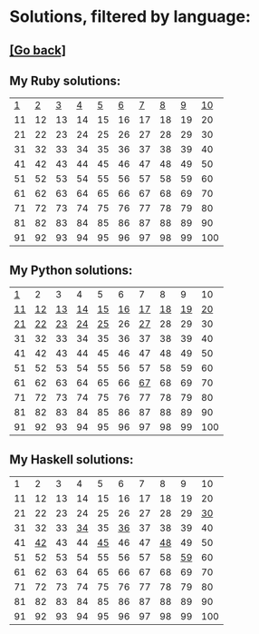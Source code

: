 # Solutions, filtered by language:

## [[Go back]](README.md)

## My Ruby solutions:
|                              |                              |                              |                              |                              |                              |                              |                              |                              |                                |
| ---------------------------- | ---------------------------- | ---------------------------- | ---------------------------- | ---------------------------- | ---------------------------- | ---------------------------- | ---------------------------- | ---------------------------- | ------------------------------ |
| [1](solutions/001/solve1.rb) | [2](solutions/002/solve2.rb) | [3](solutions/003/solve3.rb) | [4](solutions/004/solve4.rb) | [5](solutions/005/solve5.rb) | [6](solutions/006/solve6.rb) | [7](solutions/007/solve7.rb) | [8](solutions/008/solve8.rb) | [9](solutions/009/solve9.rb) | [10](solutions/010/solve10.rb) |
| 11                           | 12                           | 13                           | 14                           | 15                           | 16                           | 17                           | 18                           | 19                           | 20                             |
| 21                           | 22                           | 23                           | 24                           | 25                           | 26                           | 27                           | 28                           | 29                           | 30                             |
| 31                           | 32                           | 33                           | 34                           | 35                           | 36                           | 37                           | 38                           | 39                           | 40                             |
| 41                           | 42                           | 43                           | 44                           | 45                           | 46                           | 47                           | 48                           | 49                           | 50                             |
| 51                           | 52                           | 53                           | 54                           | 55                           | 56                           | 57                           | 58                           | 59                           | 60                             |
| 61                           | 62                           | 63                           | 64                           | 65                           | 66                           | 67                           | 68                           | 69                           | 70                             |
| 71                           | 72                           | 73                           | 74                           | 75                           | 76                           | 77                           | 78                           | 79                           | 80                             |
| 81                           | 82                           | 83                           | 84                           | 85                           | 86                           | 87                           | 88                           | 89                           | 90                             |
| 91                           | 92                           | 93                           | 94                           | 95                           | 96                           | 97                           | 98                           | 99                           | 100                            |


## My Python solutions:
|                                |                                |                                |                                |                                |                                |                                |                                |                                |                                |
| ------------------------------ | ------------------------------ | ------------------------------ | ------------------------------ | ------------------------------ | ------------------------------ | ------------------------------ | ------------------------------ | ------------------------------ | ------------------------------ |
| [1](solutions/001/solve1.py)   | 2                              | 3                              | 4                              | 5                              | 6                              | 7                              | 8                              | 9                              | 10                             |
| [11](solutions/011/solve11.py) | [12](solutions/012/solve12.py) | [13](solutions/013/solve13.py) | [14](solutions/014/solve14.py) | [15](solutions/015/solve15.py) | [16](solutions/016/solve16.py) | [17](solutions/017/solve17.py) | [18](solutions/018/solve18.py) | [19](solutions/019/solve19.py) | [20](solutions/020/solve20.py) |
| [21](solutions/021/solve21.py) | [22](solutions/022/solve22.py) | [23](solutions/023/solve23.py) | [24](solutions/024/solve24.py) | [25](solutions/025/solve25.py) | 26                             | [27](solutions/027/solve27.py) | 28                             | 29                             | 30                             |
| 31                             | 32                             | 33                             | 34                             | 35                             | 36                             | 37                             | 38                             | 39                             | 40                             |
| 41                             | 42                             | 43                             | 44                             | 45                             | 46                             | 47                             | 48                             | 49                             | 50                             |
| 51                             | 52                             | 53                             | 54                             | 55                             | 56                             | 57                             | 58                             | 59                             | 60                             |
| 61                             | 62                             | 63                             | 64                             | 65                             | 66                             | [67](solutions/067/solve67.py) | 68                             | 69                             | 70                             |
| 71                             | 72                             | 73                             | 74                             | 75                             | 76                             | 77                             | 78                             | 79                             | 80                             |
| 81                             | 82                             | 83                             | 84                             | 85                             | 86                             | 87                             | 88                             | 89                             | 90                             |
| 91                             | 92                             | 93                             | 94                             | 95                             | 96                             | 97                             | 98                             | 99                             | 100                            |


## My Haskell solutions:
|    |                                |    |                                |                                |                                |    |                                |                                |                                |
| -- | ------------------------------ | -- | ------------------------------ | ------------------------------ | ------------------------------ | -- | ------------------------------ | ------------------------------ | ------------------------------ |
| 1  | 2                              | 3  | 4                              | 5                              | 6                              | 7  | 8                              | 9                              | 10                             |
| 11 | 12                             | 13 | 14                             | 15                             | 16                             | 17 | 18                             | 19                             | 20                             |
| 21 | 22                             | 23 | 24                             | 25                             | 26                             | 27 | 28                             | 29                             | [30](solutions/030/solve30.hs) |
| 31 | 32                             | 33 | [34](solutions/034/solve34.hs) | 35                             | [36](solutions/036/solve36.hs) | 37 | 38                             | 39                             | 40                             |
| 41 | [42](solutions/042/solve42.hs) | 43 | 44                             | [45](solutions/045/solve45.hs) | 46                             | 47 | [48](solutions/048/solve48.hs) | 49                             | 50                             |
| 51 | 52                             | 53 | 54                             | 55                             | 56                             | 57 | 58                             | [59](solutions/059/solve59.hs) | 60                             |
| 61 | 62                             | 63 | 64                             | 65                             | 66                             | 67 | 68                             | 69                             | 70                             |
| 71 | 72                             | 73 | 74                             | 75                             | 76                             | 77 | 78                             | 79                             | 80                             |
| 81 | 82                             | 83 | 84                             | 85                             | 86                             | 87 | 88                             | 89                             | 90                             |
| 91 | 92                             | 93 | 94                             | 95                             | 96                             | 97 | 98                             | 99                             | 100                            |

